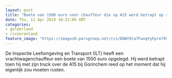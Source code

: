 ```yaml
---
layout: post
title: "Boete van 1500 euro voor chauffeur die op A15 werd betrapt op rijden tijdens rusttijd"
date: Thu, 11 Apr 2019 10:22:00 GMT
categories: 
- gelderland 
- rivierenland 
feature_image: "https://images0.persgroep.net/rcs/DOWY9ta7FwoqYyFpre79SuuMlsQ/diocontent/145300790/_fitwidth/400/?appId=21791a8992982cd8da851550a453bd7f&quality=0.7"
---
```


De Inspectie Leefomgeving en Transport (ILT) heeft een vrachtwagenchauffeur een boete van 1500 euro opgelegd. Hij werd betrapt toen hij met zijn truck over de A15 bij Gorinchem reed op het moment dat hij eigenlijk zou moeten rusten.

